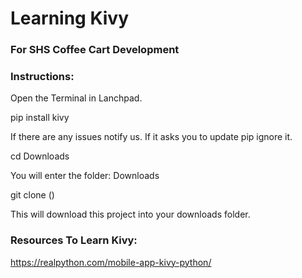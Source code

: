 # Learning Kivy
### For SHS Coffee Cart Development

### Instructions:
Open the Terminal in Lanchpad.

pip install kivy

If there are any issues notify us. If it asks you to update pip ignore it. 

cd Downloads

You will enter the folder: Downloads

git clone ()

This will download this project into your downloads folder. 

### Resources To Learn Kivy:
https://realpython.com/mobile-app-kivy-python/


